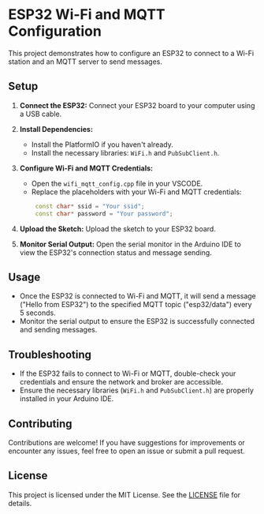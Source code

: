 # ESP32 Wi-Fi and MQTT Configuration

This project demonstrates how to configure an ESP32 to connect to a Wi-Fi station and an MQTT server to send messages.

## Setup

1. **Connect the ESP32:** Connect your ESP32 board to your computer using a USB cable.

2. **Install Dependencies:**
   - Install the PlatformIO if you haven't already.
   - Install the necessary libraries: `WiFi.h` and `PubSubClient.h`.

3. **Configure Wi-Fi and MQTT Credentials:**
   - Open the `wifi_mqtt_config.cpp` file in your VSCODE.
   - Replace the placeholders with your Wi-Fi and MQTT credentials:
     ```cpp
      const char* ssid = "Your ssid";
      const char* password = "Your password";
     ```

4. **Upload the Sketch:** Upload the sketch to your ESP32 board.

5. **Monitor Serial Output:** Open the serial monitor in the Arduino IDE to view the ESP32's connection status and message sending.

## Usage

- Once the ESP32 is connected to Wi-Fi and MQTT, it will send a message ("Hello from ESP32") to the specified MQTT topic ("esp32/data") every 5 seconds.
- Monitor the serial output to ensure the ESP32 is successfully connected and sending messages.

## Troubleshooting

- If the ESP32 fails to connect to Wi-Fi or MQTT, double-check your credentials and ensure the network and broker are accessible.
- Ensure the necessary libraries (`WiFi.h` and `PubSubClient.h`) are properly installed in your Arduino IDE.

## Contributing

Contributions are welcome! If you have suggestions for improvements or encounter any issues, feel free to open an issue or submit a pull request.

## License

This project is licensed under the MIT License. See the [LICENSE](LICENSE) file for details.

